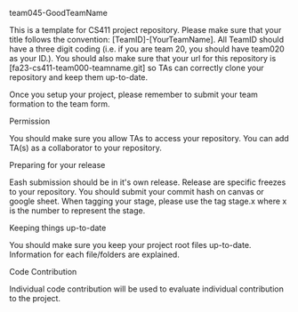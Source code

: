 team045-GoodTeamName

This is a template for CS411 project repository. Please make sure that your title follows the convention: [TeamID]-[YourTeamName]. All TeamID should have a three digit coding (i.e. if you are team 20, you should have team020 as your ID.). You should also make sure that your url for this repository is [fa23-cs411-team000-teamname.git] so TAs can correctly clone your repository and keep them up-to-date.

Once you setup your project, please remember to submit your team formation to the team form.

Permission

You should make sure you allow TAs to access your repository. You can add TA(s) as a collaborator to your repository.

Preparing for your release

Eash submission should be in it's own release. Release are specific freezes to your repository. You should submit your commit hash on canvas or google sheet. When tagging your stage, please use the tag stage.x where x is the number to represent the stage.

Keeping things up-to-date

You should make sure you keep your project root files up-to-date. Information for each file/folders are explained.

Code Contribution

Individual code contribution will be used to evaluate individual contribution to the project.
